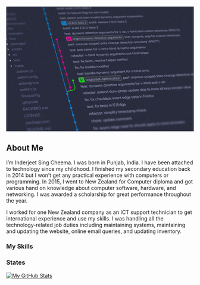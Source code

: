 ![plot](./assets/img/cover.jpg)


## About Me

I’m Inderjeet Sing Cheema. I was born in Punjab, India. I have been attached to technology
since my childhood. I finished my secondary education back in 2014 but I won’t get any 
practical experience with computers or programming. In 2015, I went to New Zealand for 
Computer diploma and got various hand on knowledge about computer software, hardware, 
and networking. I was awarded a scholarship for great performance throughout the year.

I worked for one New Zealand company as an ICT support technician to get international 
experience and use my skills. I was handling all the technology-related job duties including 
maintaining systems, maintaining and updating the website, online email queries, and updating 
inventory. 

### My Skills



### States

[![My GitHub Stats](https://github-readme-stats.vercel.app/api/?username=Indercheema&count_private=true&theme=tokyonight&showicons=true)]()



